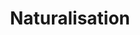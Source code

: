 ---
title: "Naturalisation"
slug: "naturalisation"
definition: |
  Processus par lequel des rapports sociaux ou politiques sont présentés comme naturels, donc immuables et universels.
historicalContext: |
  Critiquée dans les théories critiques, notamment féministes et postcoloniales, pour masquer l’origine historique et politique des hiérarchies sociales.
books:
  - caliban-and-the-witch
---
